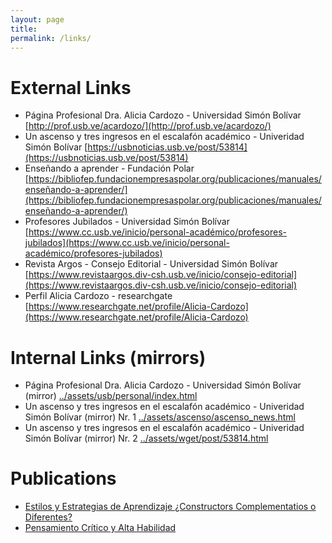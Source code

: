 ```yaml
---
layout: page
title:
permalink: /links/
---
```

# External Links
- Página Profesional Dra. Alicia Cardozo - Universidad Simón Bolívar [http://prof.usb.ve/acardozo/](http://prof.usb.ve/acardozo/)
- Un ascenso y tres ingresos en el escalafón académico - Univeridad Simón Bolívar [https://usbnoticias.usb.ve/post/53814](https://usbnoticias.usb.ve/post/53814)
- Enseñando a aprender - Fundación Polar [https://bibliofep.fundacionempresaspolar.org/publicaciones/manuales/enseñando-a-aprender/](https://bibliofep.fundacionempresaspolar.org/publicaciones/manuales/enseñando-a-aprender/)
- Profesores Jubilados - Universidad Simón Bolívar [https://www.cc.usb.ve/inicio/personal-académico/profesores-jubilados](https://www.cc.usb.ve/inicio/personal-académico/profesores-jubilados)
- Revista Argos - Consejo Editorial - Universidad Simón Bolívar [https://www.revistaargos.div-csh.usb.ve/inicio/consejo-editorial](https://www.revistaargos.div-csh.usb.ve/inicio/consejo-editorial)
- Perfil Alicia Cardozo - researchgate [https://www.researchgate.net/profile/Alicia-Cardozo](https://www.researchgate.net/profile/Alicia-Cardozo)


# Internal Links (mirrors)
- Página Profesional Dra. Alicia Cardozo - Universidad Simón Bolívar (mirror) [../assets/usb/personal/index.html](../assets/usb/personal/index.html)
- Un ascenso y tres ingresos en el escalafón académico - Univeridad Simón Bolívar (mirror) Nr. 1 [../assets/ascenso/ascenso_news.html](../assets/ascenso/ascenso_news.html)
- Un ascenso y tres ingresos en el escalafón académico - Univeridad Simón Bolívar (mirror) Nr. 2 [../assets/wget/post/53814.html](../assets/wget/post/53814.html)

# Publications
- [Estilos y Estrategias de Aprendizaje ¿Constructors Complementatios o Diferentes?](../assets/publications/Estilos_y_estrategias_de_aprendizaje_con.pdf)
- [Pensamiento Crítico y Alta Habilidad](../assets/publications/Pensamiento_critico_y_alta_habilidad.pdf)

